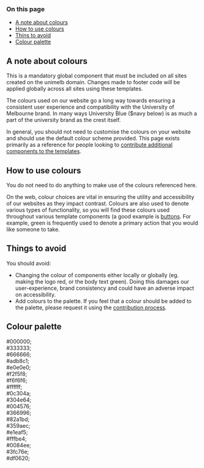 ### On this page

* [A note about colours](#note)
* [How to use colours](#howto)
* [Thins to avoid](#avoid)
* [Colour palette](#palette)

<h2 id="note">A note about colours</h2>

<div class="alert">This is a mandatory global component that must be included on all sites created on the unimelb domain. Changes made to footer code will be applied globally across all sites using these templates.</div>

The colours used on our website go a long way towards ensuring a consistent user experience and compatibility with the University of Melbourne brand. In many ways University Blue ($navy below) is as much a part of the university brand as the crest itself.

In general, you should not need to customise the colours on your website and should use the default colour scheme provided. This page exists primarily as a reference for people looking to [contribute additional components to the templates](#).

<h2 id="howto">How to use colours</h2>

You do not need to do anything to make use of the colours referenced here.

On the web, colour choices are vital in ensuring the utility and accessibility of our websites as they impact contrast. Colours are also used to denote various types of functionality, so you will find these colours used throughout various template components (a good example is [buttons](buttons). For example, green is frequently used to denote a primary action that you would like someone to take.

<h2 id="avoid">Things to avoid</h2>

You should avoid:

* Changing the colour of components either locally or globally (eg. making the logo red, or the body text green). Doing this damages our user-experience, brand consistency and could have an adverse impact on accessibility.
* Add colours to the palette. If you feel that a colour should be added to the palette, please request it using the [contribution process](#).

<h2 id="palette">Colour palette</h2>

<div class="square black">#000000;</div>
<div class="square darkgray">#333333;</div>
<div class="square midgray">#666666;</div>
<div class="square gray">#adb8c1;</div>
<div class="square lightergray">#e0e0e0;</div>
<div class="square paleblue">#f2f5f8;</div>
<div class="square lightgray">#f6f6f6;</div>
<div class="square white">#ffffff;</div>

<div class="square navy">#0c304a;</div>
<div class="square blue">#304e64;</div>
<div class="square darkblue">#004576;</div>
<div class="square midblue">#366996;</div>
<div class="square lightblue">#82a1bd;</div>
<div class="square lighterblue">#359aec;</div>
<div class="square lightestblue">#e1eaf5;</div>

<div class="square paleyellow">#fffbe4;</div>
<div class="square cyan">#0084ee;</div>
<div class="square green">#3fc76e;</div>
<div class="square cherry">#df0620;</div>
